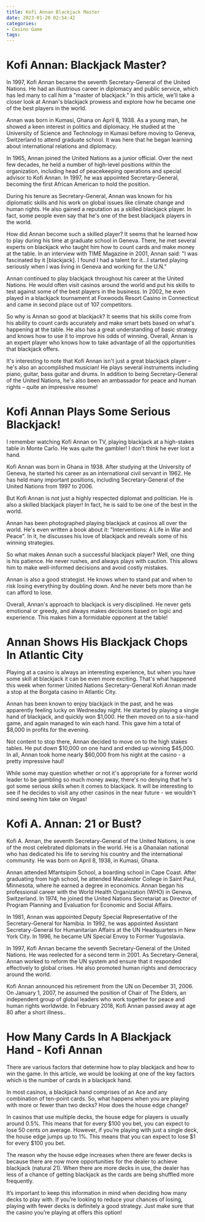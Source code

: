 ```yaml
---
title: Kofi Annan Blackjack Master
date: 2023-01-20 02:54:42
categories:
- Casino Game
tags:
---
```



#  Kofi Annan: Blackjack Master?

In 1997, Kofi Annan became the seventh Secretary-General of the United Nations. He had an illustrious career in diplomacy and public service, which has led many to call him a "master of blackjack." In this article, we'll take a closer look at Annan's blackjack prowess and explore how he became one of the best players in the world.

Annan was born in Kumasi, Ghana on April 8, 1938. As a young man, he showed a keen interest in politics and diplomacy. He studied at the University of Science and Technology in Kumasi before moving to Geneva, Switzerland to attend graduate school. It was here that he began learning about international relations and diplomacy.

In 1965, Annan joined the United Nations as a junior official. Over the next few decades, he held a number of high-level positions within the organization, including head of peacekeeping operations and special advisor to Kofi Annan. In 1997, he was appointed Secretary-General, becoming the first African American to hold the position.

During his tenure as Secretary-General, Annan was known for his diplomatic skills and his work on global issues like climate change and human rights. He also gained a reputation as a skilled blackjack player. In fact, some people even say that he's one of the best blackjack players in the world.

How did Annan become such a skilled player? It seems that he learned how to play during his time at graduate school in Geneva. There, he met several experts on blackjack who taught him how to count cards and make money at the table. In an interview with TIME Magazine in 2001, Annan said: "I was fascinated by it [blackjack]. I found I had a talent for it...I started playing seriously when I was living in Geneva and working for the U.N."

Annan continued to play blackjack throughout his career at the United Nations. He would often visit casinos around the world and put his skills to test against some of the best players in the business. In 2002, he even played in a blackjack tournament at Foxwoods Resort Casino in Connecticut and came in second place out of 107 competitors.

So why is Annan so good at blackjack? It seems that his skills come from his ability to count cards accurately and make smart bets based on what's happening at the table. He also has a great understanding of basic strategy and knows how to use it to improve his odds of winning. Overall, Annan is an expert player who knows how to take advantage of all the opportunities that blackjack offers.

It's interesting to note that Kofi Annan isn't just a great blackjack player – he's also an accomplished musician! He plays several instruments including piano, guitar, bass guitar and drums. In addition to being Secretary-General of the United Nations, he's also been an ambassador for peace and human rights – quite an impressive resume!

#  Kofi Annan Plays Some Serious Blackjack!

I remember watching Kofi Annan on TV, playing blackjack at a high-stakes table in Monte Carlo. He was quite the gambler! I don't think he ever lost a hand.

Kofi Annan was born in Ghana in 1938. After studying at the University of Geneva, he started his career as an international civil servant in 1962. He has held many important positions, including Secretary-General of the United Nations from 1997 to 2006.

But Kofi Annan is not just a highly respected diplomat and politician. He is also a skilled blackjack player! In fact, he is said to be one of the best in the world.

Annan has been photographed playing blackjack at casinos all over the world. He's even written a book about it: "Interventions: A Life in War and Peace". In it, he discusses his love of blackjack and reveals some of his winning strategies.

So what makes Annan such a successful blackjack player? Well, one thing is his patience. He never rushes, and always plays with caution. This allows him to make well-informed decisions and avoid costly mistakes.

Annan is also a good strategist. He knows when to stand pat and when to risk losing everything by doubling down. And he never bets more than he can afford to lose.

Overall, Annan's approach to blackjack is very disciplined. He never gets emotional or greedy, and always makes decisions based on logic and experience. This makes him a formidable opponent at the table!

#  Annan Shows His Blackjack Chops In Atlantic City 

Playing at a casino is always an interesting experience, but when you have some skill at blackjack it can be even more exciting. That's what happened this week when former United Nations Secretary-General Kofi Annan made a stop at the Borgata casino in Atlantic City.

Annan has been known to enjoy blackjack in the past, and he was apparently feeling lucky on Wednesday night. He started by playing a single hand of blackjack, and quickly won $1,000. He then moved on to a six-hand game, and again managed to win each hand. This gave him a total of $8,000 in profits for the evening.

Not content to stop there, Annan decided to move on to the high stakes tables. He put down $10,000 on one hand and ended up winning $45,000. In all, Annan took home nearly $60,000 from his night at the casino - a pretty impressive haul!

While some may question whether or not it's appropriate for a former world leader to be gambling so much money away, there's no denying that he's got some serious skills when it comes to blackjack. It will be interesting to see if he decides to visit any other casinos in the near future - we wouldn't mind seeing him take on Vegas!

#  Kofi A. Annan: 21 or Bust?

Kofi A. Annan, the seventh Secretary-General of the United Nations, is one of the most celebrated diplomats in the world. He is a Ghanaian national who has dedicated his life to serving his country and the international community. He was born on April 8, 1938, in Kumasi, Ghana.

Annan attended Mfantsipim School, a boarding school in Cape Coast. After graduating from high school, he attended Macalester College in Saint Paul, Minnesota, where he earned a degree in economics. Annan began his professional career with the World Health Organization (WHO) in Geneva, Switzerland. In 1974, he joined the United Nations Secretariat as Director of Program Planning and Evaluation for Economic and Social Affairs.

In 1981, Annan was appointed Deputy Special Representative of the Secretary-General for Namibia. In 1992, he was appointed Assistant Secretary-General for Humanitarian Affairs at the UN Headquarters in New York City. In 1996, he became UN Special Envoy to Former Yugoslavia.

In 1997, Kofi Annan became the seventh Secretary-General of the United Nations. He was reelected for a second term in 2001. As Secretary-General, Annan worked to reform the UN system and ensure that it responded effectively to global crises. He also promoted human rights and democracy around the world.

Kofi Annan announced his retirement from the UN on December 31, 2006. On January 1, 2007, he assumed the position of Chair of The Elders, an independent group of global leaders who work together for peace and human rights worldwide. In February 2018, Kofi Annan passed away at age 80 after a short illness..

#  How Many Cards In A Blackjack Hand - Kofi Annan

There are various factors that determine how to play blackjack and how to win the game. In this article, we would be looking at one of the key factors which is the number of cards in a blackjack hand. 

In most casinos, a blackjack hand comprises of an Ace and any combination of ten-point cards. So, what happens when you are playing with more or fewer than two decks? How does the house edge change? 

In casinos that use multiple decks, the house edge for players is usually around 0.5%. This means that for every $100 you bet, you can expect to lose 50 cents on average. However, if you’re playing with just a single deck, the house edge jumps up to 1%. This means that you can expect to lose $1 for every $100 you bet. 

The reason why the house edge increases when there are fewer decks is because there are now more opportunities for the dealer to achieve blackjack (natural 21). When there are more decks in use, the dealer has less of a chance of getting blackjack as the cards are being shuffled more frequently. 

It’s important to keep this information in mind when deciding how many decks to play with. If you’re looking to reduce your chances of losing, playing with fewer decks is definitely a good strategy. Just make sure that the casino you’re playing at offers this option!